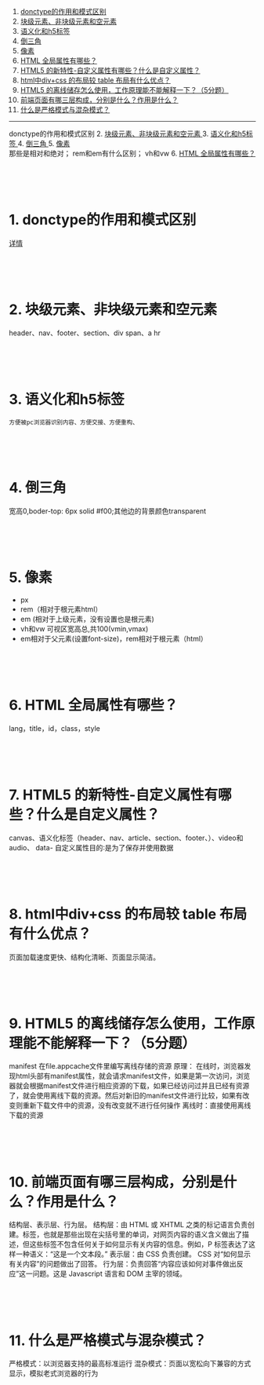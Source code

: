 1. <a href="h1">  donctype的作用和模式区别  </a>
2. <a href="h2">  块级元素、非块级元素和空元素  </a>
3. <a href="h3">  语义化和h5标签  </a>
4. <a href="h4">  倒三角  </a>
5. <a href="h5">  像素  </a>
6. <a href="h6">  HTML 全局属性有哪些？  </a>
7. <a href="h7">  HTML5 的新特性-自定义属性有哪些？什么是自定义属性？  </a>
8. <a href="h8">  html中div+css 的布局较 table 布局有什么优点？  </a>
9. <a href="h9">  HTML5 的离线储存怎么使用，工作原理能不能解释一下？（5分题）  </a>
10. <a href="h10">  前端页面有哪三层构成，分别是什么？作用是什么？  </a>
11. <a href="h11">  什么是严格模式与混杂模式？  </a>
********************


donctype的作用和模式区别 </a>
2. <a href="#h2"> 块级元素、非块级元素和空元素 </a>
3. <a href="#h3"> 语义化和h5标签 </a>
4. <a href="#h4"> 倒三角 </a>
5. <a href="#h5"> 像素 </a>
  <br/>那些是相对和绝对； rem和em有什么区别； vh和vw
6. <a href="#h6"> HTML 全局属性有哪些？ </a>




<br/><br/><br/>

###  <h1 id="h1"> 1. donctype的作用和模式区别 </h1>
  [详情](../html/HTML.md#h1)





<br/><br/><br/>

###  <h1 id="h2"> 2. 块级元素、非块级元素和空元素 </h1>
  header、nav、footer、section、div
  span、a
  hr





<br/><br/><br/>

###  <h1 id="h3"> 3. 语义化和h5标签 </h1>
    方便被pc浏览器识别内容、方便交接、方便重构、





<br/><br/><br/>

###  <h1 id="h4"> 4. 倒三角 </h1>
  宽高0,boder-top: 6px solid #f00;其他边的背景颜色transparent





<br/><br/><br/>

###  <h1 id="h5"> 5. 像素 </h1>
 + px
 + rem（相对于根元素html）
 + em (相对于上级元素，没有设置也是根元素)
 + vh和vw 可视区宽高总,共100(vmin,vmax)
 + em相对于父元素(设置font-size)，rem相对于根元素（html）





<br/><br/><br/>

###  <h1 id="h6"> 6. HTML 全局属性有哪些？ </h1>
 lang，title，id，class，style





<br/><br/><br/>
###  <h1 id="h7"> 7. HTML5 的新特性-自定义属性有哪些？什么是自定义属性？ </h1>
canvas、语义化标签（header、nav、article、section、footer、）、video和audio、
data-
自定义属性目的∶是为了保存并使用数据





<br/><br/><br/>
###  <h1 id="h8"> 8. html中div+css 的布局较 table 布局有什么优点？ </h1>
页面加载速度更快、结构化清晰、页面显示简洁。





<br/><br/><br/>
###  <h1 id="h9"> 9. HTML5 的离线储存怎么使用，工作原理能不能解释一下？（5分题） </h1>
manifest
在file.appcache文件里编写离线存储的资源
原理：
在线时，浏览器发现html头部有manifest属性，就会请求manifest文件，如果是第一次访问，浏览器就会根据manifest文件进行相应资源的下载，如果已经访问过并且已经有资源了，就会使用离线下载的资源。然后对新旧的manifest文件进行比较，如果有改变则重新下载文件中的资源，没有改变就不进行任何操作
离线时：直接使用离线下载的资源





<br/><br/><br/>
###  <h1 id="h10"> 10. 前端页面有哪三层构成，分别是什么？作用是什么？ </h1>
结构层、表示层、行为层。
结构层：由 HTML 或 XHTML 之类的标记语言负责创建。标签，也就是那些出现在尖括号里的单词，对网页内容的语义含义做出了描述，但这些标签不包含任何关于如何显示有关内容的信息。例如，P 标签表达了这样一种语义：“这是一个文本段。”
表示层：由 CSS 负责创建。 CSS 对“如何显示有关内容”的问题做出了回答。
行为层：负责回答“内容应该如何对事件做出反应”这一问题。这是 Javascript 语言和 DOM 主宰的领域。





<br/><br/><br/>
###  <h1 id="h11"> 11. 什么是严格模式与混杂模式？ </h1>
严格模式：以浏览器支持的最高标准运行
混杂模式：页面以宽松向下兼容的方式显示，模拟老式浏览器的行为
